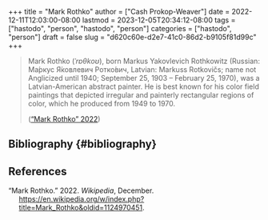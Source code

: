 +++
title = "Mark Rothko"
author = ["Cash Prokop-Weaver"]
date = 2022-12-11T12:03:00-08:00
lastmod = 2023-12-05T20:34:12-08:00
tags = ["hastodo", "person", "hastodo", "person"]
categories = ["hastodo", "person"]
draft = false
slug = "d620c60e-d2e7-41c0-86d2-b9105f81d99c"
+++

> Mark Rothko (_ˈrɒθkoʊ_), born Markus Yakovlevich Rothkowitz (Russian: Ма́ркус Я́ковлевич Ротко́вич, Latvian: Markuss Rotkovičs; name not Anglicized until 1940; September 25, 1903 – February 25, 1970), was a Latvian-American abstract painter. He is best known for his color field paintings that depicted irregular and painterly rectangular regions of color, which he produced from 1949 to 1970.
>
> (<a href="#citeproc_bib_item_1">“Mark Rothko” 2022</a>)


## Bibliography {#bibliography}

## References

<style>.csl-entry{text-indent: -1.5em; margin-left: 1.5em;}</style><div class="csl-bib-body">
  <div class="csl-entry"><a id="citeproc_bib_item_1"></a>“Mark Rothko.” 2022. <i>Wikipedia</i>, December. <a href="https://en.wikipedia.org/w/index.php?title=Mark_Rothko&oldid=1124970451">https://en.wikipedia.org/w/index.php?title=Mark_Rothko&#38;oldid=1124970451</a>.</div>
</div>
